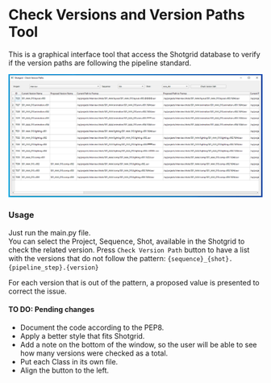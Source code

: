 # Check Versions and Version Paths Tool
This is a graphical interface tool that access the Shotgrid database to verify if the version paths are following the pipeline standard.

![CheckVersion](./Check_Version_Tool.png)

### Usage
Just run the main.py file.  
You can select the Project, Sequence, Shot, available in the Shotgrid to check the related version.
Press ```Check Version Path``` button to have a list with the versions that do not follow the pattern: ```{sequence}_{shot}.{pipeline_step}.{version}```

For each version that is out of the pattern, a proposed value is presented to correct the issue.


#### TO DO: Pending changes
- Document the code according to the PEP8.
- Apply a better style that fits Shotgrid.
- Add a note on the bottom of the window, so the user will be able to see how many versions were checked as a total.
- Put each Class in its own file.
- Align the button to the left.
